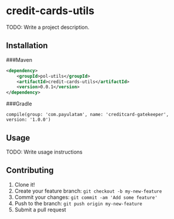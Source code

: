 # credit-cards-utils 
TODO: Write a project description.
 
## Installation

###Maven
```xml 
<dependency>
    <groupId>pol-utils</groupId>
    <artifactId>credit-cards-utils</artifactId>
    <version>0.0.1</version>
</dependency>
```

###Gradle
```   
compile(group: 'com.payulatam', name: 'creditcard-gatekeeper', version: '1.0.0')
```

## Usage

TODO: Write usage instructions

## Contributing

1. Clone it!
2. Create your feature branch: `git checkout -b my-new-feature`
3. Commit your changes: `git commit -am 'Add some feature'`
4. Push to the branch: `git push origin my-new-feature`
5. Submit a pull request